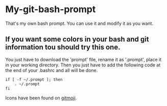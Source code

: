 # My-git-bash-prompt
That's my own bash prompt. You can use it and modify it as you want.


## If you want some colors in your bash and git information tou should try this one.
You just have to download the 'prompt' file, rename it as '.prompt', place it in your working
directory. Then you just have to add the following code at the end of your .bashrc and all will be done.

```
if [ -f ~/.prompt ]; then
    . ~/.prompt
fi
```
Icons have been found on [gitmoji](https://gitmoji.carloscuesta.me).
